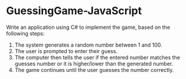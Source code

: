 # GuessingGame-JavaScript

Write an application using C# to implement the game, based on the following steps:

1. The system generates a random number between 1 and 100.
2. The user is prompted to enter their guess.
3. The computer then tells the user if the entered number matches the guesses number or it is higher/lower than the generated number.
4. The game continues until the user guesses the number correctly.
